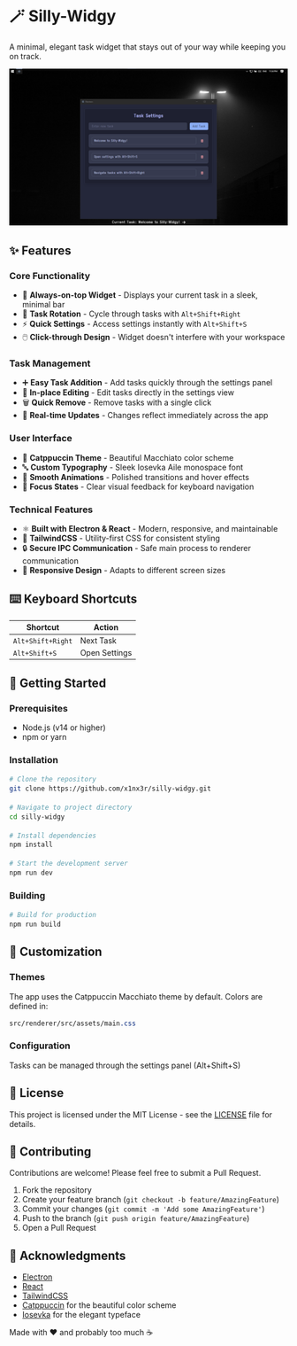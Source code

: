 # 🪄 Silly-Widgy

A minimal, elegant task widget that stays out of your way while keeping you on track.

![Silly-Widgy Preview](resources/screenshoot.png "Silly-WIdgy In Action")

## ✨ Features

### Core Functionality
- 🎯 **Always-on-top Widget** - Displays your current task in a sleek, minimal bar
- 🔄 **Task Rotation** - Cycle through tasks with `Alt+Shift+Right`
- ⚡ **Quick Settings** - Access settings instantly with `Alt+Shift+S`
- 🖱️ **Click-through Design** - Widget doesn't interfere with your workspace

### Task Management
- ➕ **Easy Task Addition** - Add tasks quickly through the settings panel
- 📝 **In-place Editing** - Edit tasks directly in the settings view
- 🗑️ **Quick Remove** - Remove tasks with a single click
- 🔄 **Real-time Updates** - Changes reflect immediately across the app

### User Interface
- 🎨 **Catppuccin Theme** - Beautiful Macchiato color scheme
- 🔤 **Custom Typography** - Sleek Iosevka Aile monospace font
- 💫 **Smooth Animations** - Polished transitions and hover effects
- 🎯 **Focus States** - Clear visual feedback for keyboard navigation

### Technical Features
- ⚛️ **Built with Electron & React** - Modern, responsive, and maintainable
- 🎨 **TailwindCSS** - Utility-first CSS for consistent styling
- 🔒 **Secure IPC Communication** - Safe main process to renderer communication
- 📱 **Responsive Design** - Adapts to different screen sizes

## ⌨️ Keyboard Shortcuts

| Shortcut | Action |
|----------|--------|
| `Alt+Shift+Right` | Next Task |
| `Alt+Shift+S` | Open Settings |

## 🚀 Getting Started

### Prerequisites
- Node.js (v14 or higher)
- npm or yarn

### Installation

```bash
# Clone the repository
git clone https://github.com/x1nx3r/silly-widgy.git

# Navigate to project directory
cd silly-widgy

# Install dependencies
npm install

# Start the development server
npm run dev
```

### Building

```bash
# Build for production
npm run build
```

## 🎨 Customization

### Themes
The app uses the Catppuccin Macchiato theme by default. Colors are defined in:
```css
src/renderer/src/assets/main.css
```

### Configuration
Tasks can be managed through the settings panel (Alt+Shift+S)

## 📝 License

This project is licensed under the MIT License - see the [LICENSE](LICENSE) file for details.

## 🤝 Contributing

Contributions are welcome! Please feel free to submit a Pull Request.

1. Fork the repository
2. Create your feature branch (`git checkout -b feature/AmazingFeature`)
3. Commit your changes (`git commit -m 'Add some AmazingFeature'`)
4. Push to the branch (`git push origin feature/AmazingFeature`)
5. Open a Pull Request

## 🙏 Acknowledgments

- [Electron](https://www.electronjs.org/)
- [React](https://reactjs.org/)
- [TailwindCSS](https://tailwindcss.com/)
- [Catppuccin](https://github.com/catppuccin/catppuccin) for the beautiful color scheme
- [Iosevka](https://typeof.net/Iosevka/) for the elegant typeface


Made with ❤️ and probably too much ☕
